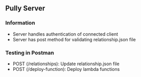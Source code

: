 ## Pully Server

### Information

- Server handles authentication of connected client
- Server has post method for validating relationship.json file

### Testing in Postman

- POST (/relationships): Update relationship.json file
- POST (/deploy-function): Deploy lambda functions
